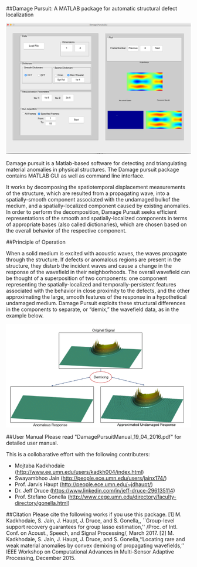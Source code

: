 
##Damage Pursuit: A MATLAB package for automatic structural defect localization 

![GUI](GUI_Picture.png "GUI Picture")

Damage pursuit is a Matlab-based software for detecting and triangulating material anomalies in physical
structures. The Damage pursuit package contains MATLAB GUI as well as command line interface. 

It works by decomposing the spatiotemporal displacement measurements of the structure, which are resulted from a propagating wave, into a spatially-smooth component associated with the undamaged bulkof the medium, and a spatially-localized component caused by existing anomalies. In order to perform the
decomposition, Damage Pursuit seeks efficient representations of the smooth and spatially-localized components
in terms of appropriate bases (also called dictionaries), which are chosen based on the overall behavior
of the respective component. 

##Principle of Operation

When a solid medium is excited with acoustic waves, the waves propagate through the structure. If defects or anomalous regions are present in the structure, they disturb the incident waves and cause a change in the response of the wavefield in their neighborhoods. The overall wavefield can be thought of a superposition of two components: one component representing the spatially-localized and temporally-persistent features associated with the behavior in close proximity to the defects, and the other approximating the large, smooth features of the response in a hypothetical undamaged medium. Damage Pursuit exploits these structural differences in the components to separate, or “demix,” the wavefield data, as in the example below.

![](Demixing_Gif.gif)

##User Manual
Please read "DamagePursuitManual_19_04_2016.pdf" for detailed user manual. 

This is a collobarative effort with the following contributers:
* Mojtaba Kadkhodaie (http://www.ee.umn.edu/users/kadkh004/index.html)
* Swayambhoo Jain (http://people.ece.umn.edu/users/jainx174/)
* Prof. Jarvis Haupt (http://people.ece.umn.edu/~jdhaupt/)
* Dr. Jeff Druce (https://www.linkedin.com/in/jeff-druce-296135114)
* Prof. Stefano Gonella (http://www.cege.umn.edu/directory/faculty-directory/gonella.html)

##Citation
Please cite the following works if you use this package.
[1] M. Kadkhodaie, S. Jain, J. Haupt, J. Druce, and S. Gonella,, ``Group-level support recovery guarantees for group lasso estimation,'' /Proc. of Intl. Conf. on Acoust., Speech, and Signal Processing/, March 2017.
[2] M. Kadkhodaie, S. Jain, J. Haupt, J. Druce, and S. Gonella,‘‘Locating rare and weak material anomalies by convex demixing of propagating wavefields,’’ IEEE Workshop on Computational Advances in Multi-Sensor Adaptive Processing, December 2015.



